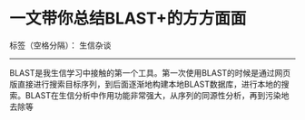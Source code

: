 # 一文带你总结BLAST+的方方面面

标签（空格分隔）： 生信杂谈

---

BLAST是我生信学习中接触的第一个工具。第一次使用BLAST的时候是通过网页版直接进行搜索目标序列，到后面逐渐地构建本地BLAST数据库，进行本地的搜索。BLAST在生信分析中作用功能非常强大，从序列的同源性分析，再到污染地去除等






